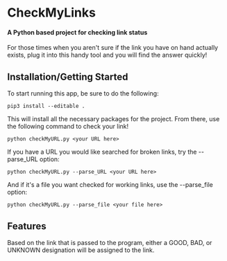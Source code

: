 # CheckMyLinks
#### A Python based project for checking link status
For those times when you aren't sure if the link you have on hand
actually exists, plug it into this handy tool and you will find the
answer quickly!

## Installation/Getting Started
To start running this app, be sure to do the following:

    pip3 install --editable .
    
This will install all the necessary packages for the project.
From there, use the following command to check your link!

    python checkMyURL.py <your URL here>
    
If you have a URL you would like searched for broken links, try
the --parse_URL option:

    python checkMyURL.py --parse_URL <your URL here>
    
And if it's a file you want checked for working links, use the
--parse_file option:

    python checkMyURL.py --parse_file <your file here>

    
## Features
Based on the link that is passed to the program, either a GOOD,
BAD, or UNKNOWN designation will be assigned to the link.
